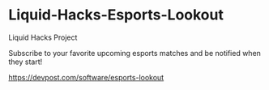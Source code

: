 # Liquid-Hacks-Esports-Lookout
Liquid Hacks Project

Subscribe to your favorite upcoming esports matches and be notified when they start!

https://devpost.com/software/esports-lookout
